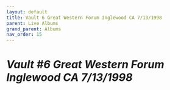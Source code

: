 ```yaml
---
layout: default
title: Vault 6 Great Western Forum Inglewood CA 7/13/1998
parent: Live Albums
grand_parent: Albums
nav_order: 15
---
```


# *Vault #6 Great Western Forum Inglewood CA 7/13/1998*